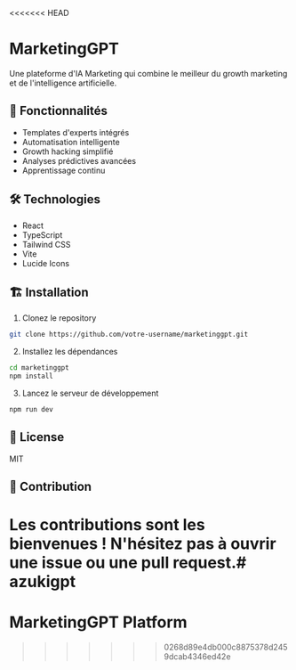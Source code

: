 <<<<<<< HEAD
# MarketingGPT

Une plateforme d'IA Marketing qui combine le meilleur du growth marketing et de l'intelligence artificielle.

## 🚀 Fonctionnalités

- Templates d'experts intégrés
- Automatisation intelligente
- Growth hacking simplifié
- Analyses prédictives avancées
- Apprentissage continu

## 🛠️ Technologies

- React
- TypeScript
- Tailwind CSS
- Vite
- Lucide Icons

## 🏗️ Installation

1. Clonez le repository
```bash
git clone https://github.com/votre-username/marketinggpt.git
```

2. Installez les dépendances
```bash
cd marketinggpt
npm install
```

3. Lancez le serveur de développement
```bash
npm run dev
```

## 📝 License

MIT

## 👥 Contribution

Les contributions sont les bienvenues ! N'hésitez pas à ouvrir une issue ou une pull request.# azukigpt
=======
# MarketingGPT Platform
>>>>>>> 0268d89e4db000c8875378d2459dcab4346ed42e
